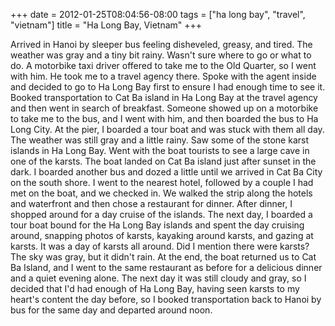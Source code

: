 +++
date = 2012-01-25T08:04:56-08:00
tags = ["ha long bay", "travel", "vietnam"]
title = "Ha Long Bay, Vietnam"
+++

Arrived in Hanoi by sleeper bus feeling disheveled, greasy, and tired. The weather was gray and a tiny bit rainy. Wasn't sure where to go or what to do. A motorbike taxi driver offered to take me to the Old Quarter, so I went with him. He took me to a travel agency there. Spoke with the agent inside and decided to go to Ha Long Bay first to ensure I had enough time to see it. Booked transportation to Cat Ba island in Ha Long Bay at the travel agency and then went in search of breakfast. Someone showed up on a motorbike to take me to the bus, and I went with him, and then boarded the bus to Ha Long City. At the pier, I boarded a tour boat and was stuck with them all day. The weather was still gray and a little rainy. Saw some of the stone karst islands in Ha Long Bay. Went with the boat tourists to see a large cave in one of the karsts. The boat landed on Cat Ba island just after sunset in the dark. I boarded another bus and dozed a little until we arrived in Cat Ba City on the south shore. I went to the nearest hotel, followed by a couple I had met on the boat, and we checked in. We walked the strip along the hotels and waterfront and then chose a restaurant for dinner. After dinner, I shopped around for a day cruise of the islands. The next day, I boarded a tour boat bound for the Ha Long Bay islands and spent the day cruising around, snapping photos of karsts, kayaking around karsts, and gazing at karsts. It was a day of karsts all around. Did I mention there were karsts? The sky was gray, but it didn't rain. At the end, the boat returned us to Cat Ba Island, and I went to the same restaurant as before for a delicious dinner and a quiet evening alone. The next day it was still cloudy and gray, so I decided that I'd had enough of Ha Long Bay, having seen karsts to my heart's content the day before, so I booked transportation back to Hanoi by bus for the same day and departed around noon.
